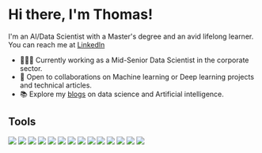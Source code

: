# Hi there, I'm Thomas!

I'm an AI/Data Scientist with a Master's degree and an avid lifelong learner. You can reach me at [Linkedln](https://www.linkedin.com/in/thomastslearn229/)

- 👨🏽‍💻 Currently working as a Mid-Senior Data Scientist in the corporate sector.
- 🤝 Open to collaborations on Machine learning or Deep learning projects and technical articles.
- 📚 Explore my [blogs](https://medium.com/@ThomTechSavvy) on data science and Artificial intelligence.



## Tools
![](https://img.shields.io/badge/Programming-Python-brightgreen?style=plastic&logo=python)
![](https://img.shields.io/badge/Programming-R-brightgreen?style=plastic&logo=r)
![](https://img.shields.io/badge/Programming-SQL-brightgreen?style=plastic&logo=sql)
![](https://img.shields.io/badge/Programming-OpenCv-brightgreen?style=plastic&logo=opencv)
![](https://img.shields.io/badge/Framework-Tensorflow-blue?style=plastic&logo=tensorflow)
![](https://img.shields.io/badge/Framework-Keras-blue?style=plastic&logo=keras)
![](https://img.shields.io/badge/Framework-Pytorch-blue?style=plastic&logo=pytorch)
![](https://img.shields.io/badge/Os-Linux-9cf?style=plastic&logo=linux)
![](https://img.shields.io/badge/Library-Numpy-9cf?style=plastic&logo=numpy)
![](https://img.shields.io/badge/Library-Scikitlearn-9cf?style=plastic&logo=scikitlearn)
![](https://img.shields.io/badge/Library-Pandas-9cf?style=plastic&logo=pandas)
![](https://img.shields.io/badge/IndustryKnowledge-DeepLearning-9cf?style=plastic&logo=ai)
![](https://img.shields.io/badge/IndustryKnowledge-MachineLearning-9cf?style=plastic&logo=ai)
![](https://img.shields.io/badge/IndustryKnowledge-ComputerVision-9cf?style=plastic&logo=AI)


<!-- ![](https://img.shields.io/badge/IndustryKnowledge-ComputerVision-9cf?style=plastic&logo=ai)
![](https://img.shields.io/badge/IndustryKnowledge-CNN-9cf?style=plastic&logo=ai)
![](https://img.shields.io/badge/IndustryKnowledge-LSTM-9cf?style=plastic&logo=ai)
![](https://img.shields.io/badge/IndustryKnowledge-YOLO-9cf?style=plastic&logo=ai)
![](https://img.shields.io/badge/IndustryKnowledge-GAN-9cf?style=plastic&logo=ai) -->








<!-- 
for showing icon and theme:
![Anurag's GitHub stats](https://github-readme-stats.vercel.app/api?username=thom22&show_icons=true&theme=radical) 

for tools and technologies
![](https://img.shields.io/badge/<WORD_ON_LEFT>-<WORD_ON_RIGHT>-informational?style=flat&logo=<LOGO_NAME>&logoColor=white&color=2bbc8a)

-->






<!-- - 🔭 I’m currently working on ...
- 🌱 I’m currently learning ...
- 👯 I’m looking to collaborate on ...
- 🤔 I’m looking for help with ...
- 😄 Pronouns: he/him
- 💬 Ask me about ... 

To fully showing without hiding any status
[![Thomas's GitHub stats](https://github-readme-stats.vercel.app/api?username=thom22)](https://github.com/anuraghazra/github-readme-stats)

-->



